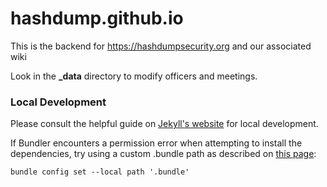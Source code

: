 hashdump.github.io
==================

This is the backend for https://hashdumpsecurity.org and our associated wiki

Look in the **\_data** directory to modify officers and meetings.

### Local Development

Please consult the helpful guide on [Jekyll's website](https://jekyllrb.com/docs/installation/#guides) for local development.

If Bundler encounters a permission error when attempting to install the dependencies, try using a custom .bundle path as described on [this page](https://wiki.archlinux.org/title/Ruby#Bundler):

```
bundle config set --local path '.bundle'

```

